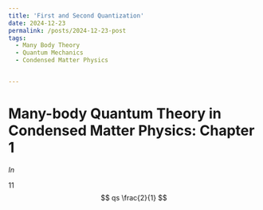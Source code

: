 ```yaml
---
title: 'First and Second Quantization'
date: 2024-12-23
permalink: /posts/2024-12-23-post
tags:
  - Many Body Theory
  - Quantum Mechanics
  - Condensed Matter Physics


---
```




Many-body Quantum Theory in Condensed Matter Physics: Chapter 1
=====

$In$ 

11
$$
qs
\frac{2}{1}
$$
